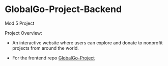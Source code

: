 # GlobalGo-Project-Backend
Mod 5 Project

Project Overview:
- An interactive website where users can explore and donate to nonprofit projects from around the world.

- For the frontend repo [GlobalGo-Project](https://github.com/skjwise/GlobalGo-Project)


